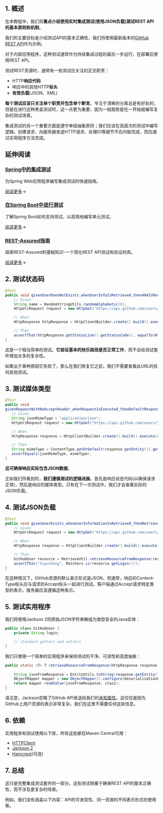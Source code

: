## 1. 概述

在本教程中，我们将**重点介绍使用实时集成测试(使用JSON负载)测试REST API的基本原则和机制**。

我们的主要目标是介绍测试API的基本正确性，我们将使用最新版本的[GitHub REST API](https://docs.github.com/en/rest)作为示例。

对于内部应用程序，这种测试通常作为持续集成过程的最后一步运行，在部署后使用REST API。

测试REST资源时，通常有一些测试应关注的正交职责：

-   HTTP**响应代码**
-   响应中的其他HTTP**标头**
-   **有效负载**(JSON、XML)

**每个测试应该只关注单个职责并包含单个断言**。专注于清晰的分离总是有好处的，但是在进行这种黑盒测试时，这一点更为重要，因为一般趋势是在一开始就编写复杂的测试场景。

集成测试的另一个重要方面是遵守单级抽象原则；我们应该在高层次的测试中编写逻辑。创建请求、向服务器发送HTTP请求、处理IO等细节不应内联完成，而应通过实用程序方法完成。

## 延伸阅读

### [Spring中的集成测试](https://www.baeldung.com/integration-testing-in-spring)

为Spring Web应用程序编写集成测试的快速指南。

[阅读更多](https://www.baeldung.com/integration-testing-in-spring)→

### [在Spring Boot中进行测试](https://www.baeldung.com/spring-boot-testing)

了解Spring Boot如何支持测试，以高效地编写单元测试。

[阅读更多](https://www.baeldung.com/spring-boot-testing)→

### [REST-Assured指南](https://www.baeldung.com/rest-assured-tutorial)

探索REST-Assured的基础知识-一个简化REST API测试和验证的库。

[阅读更多](https://www.baeldung.com/rest-assured-tutorial)→

## 2. 测试状态码

```java
@Test
public void givenUserDoesNotExists_whenUserInfoIsRetrieved_then404IsReceived() throws ClientProtocolException, IOException {
    // Given
    String name = RandomStringUtils.randomAlphabetic(8);
    HttpUriRequest request = new HttpGet("https://api.github.com/users/" + name);

    // When
    HttpResponse httpResponse = HttpClientBuilder.create().build().execute(request);

    // Then
    assertThat(httpResponse.getStatusLine().getStatusCode(), equalTo(HttpStatus.SC_NOT_FOUND));
}
```

这是一个相当简单的测试。**它验证基本的快乐路径是否正常工作**，而不会给测试套件增加太多的复杂性。

如果出于某种原因它失败了，那么在我们修复它之前，我们不需要查看此URL的任何其他测试。

## 3. 测试媒体类型

```java
@Test
public void 
givenRequestWithNoAcceptHeader_whenRequestIsExecuted_thenDefaultResponseContentTypeIsJson() throws ClientProtocolException, IOException {
   // Given
   String jsonMimeType = "application/json";
   HttpUriRequest request = new HttpGet("https://api.github.com/users/tuyucheng");

   // When
   HttpResponse response = HttpClientBuilder.create().build().execute(request);

   // Then
   String mimeType = ContentType.getOrDefault(response.getEntity()).getMimeType();
   assertEquals(jsonMimeType, mimeType);
}
```

**这可确保响应实际包含JSON数据**。

正如我们所看到的，**我们遵循测试的逻辑进展**。首先是响应状态代码(以确保请求正常)，然后是响应的媒体类型。只有在下一次测试中，我们才会查看实际的JSON负载。

## 4. 测试JSON负载

```java
@Test
public void givenUserExists_whenUserInformationIsRetrieved_thenRetrievedResourceIsCorrect() throws ClientProtocolException, IOException {
    // Given
    HttpUriRequest request = new HttpGet("https://api.github.com/users/tuyucheng");

    // When
    HttpResponse response = HttpClientBuilder.create().build().execute(request);

    // Then
    GitHubUser resource = RetrieveUtil.retrieveResourceFromResponse(response, GitHubUser.class);
    assertThat("tuyucheng", Matchers.is(resource.getLogin()));
}
```

在这种情况下，GitHub资源的默认表示形式是JSON，但通常，响应的Content-Type标头应与请求的Accept标头一起进行测试。客户端通过Accept请求特定类型的表示，服务器应该遵循这种表示。

## 5. 测试实用程序

我们将使用Jackson 2将原始JSON字符串解组为类型安全的Java实体：

```java
public class GitHubUser {
    private String login;

    // standard getters and setters
}
```

我们只使用一个简单的实用程序来保持测试的干净、可读性和高度抽象：

```java
public static <T> T retrieveResourceFromResponse(HttpResponse response, Class<T> clazz) throws IOException {
 
    String jsonFromResponse = EntityUtils.toString(response.getEntity());
    ObjectMapper mapper = new ObjectMapper().configure(DeserializationFeature.FAIL_ON_UNKNOWN_PROPERTIES, false);
    return mapper.readValue(jsonFromResponse, clazz);
}
```

请注意，Jackson忽略了GitHub API发送给我们的[未知属性](https://www.baeldung.com/jackson-deserialize-json-unknown-properties)。这仅仅是因为GitHub上用户资源的表示非常复杂，我们在这里不需要任何这些信息。

## 6. 依赖

实用程序和测试使用以下库，所有这些都在Maven Central可用：

-   [HTTPClient](https://hc.apache.org/httpcomponents-client-ga/index.html)
-   [Jackson 2](https://github.com/FasterXML/jackson)
-   [Hamcrest](https://code.google.com/archive/p/hamcrest/)(可选)

## 7. 总结

这只是完整集成测试套件的一部分。这些测试侧重于确保REST API的基本正确性，而不涉及更复杂的场景。

例如，我们没有涵盖以下内容：API的可发现性、同一资源的不同表示形式的使用等。